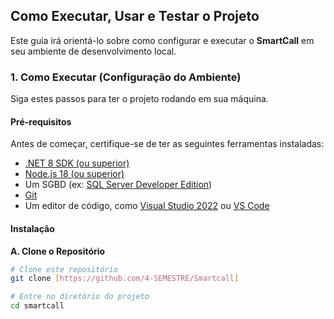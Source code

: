 ## Como Executar, Usar e Testar o Projeto

Este guia irá orientá-lo sobre como configurar e executar o **SmartCall** em seu ambiente de desenvolvimento local.

### 1. Como Executar (Configuração do Ambiente)

Siga estes passos para ter o projeto rodando em sua máquina.

#### Pré-requisitos

Antes de começar, certifique-se de ter as seguintes ferramentas instaladas:
* [.NET 8 SDK (ou superior)](https://dotnet.microsoft.com/download)
* [Node.js 18 (ou superior)](https://nodejs.org/)
* Um SGBD (ex: [SQL Server Developer Edition](https://www.microsoft.com/pt-br/sql-server/sql-server-downloads))
* [Git](https://git-scm.com/downloads)
* Um editor de código, como [Visual Studio 2022](https://visualstudio.microsoft.com/pt-br/vs/) ou [VS Code](https://code.visualstudio.com/)

#### Instalação

**A. Clone o Repositório**
```bash
# Clone este repositório
git clone [https://github.com/4-SEMESTRE/Smartcall]

# Entre no diretório do projeto
cd smartcall
```
